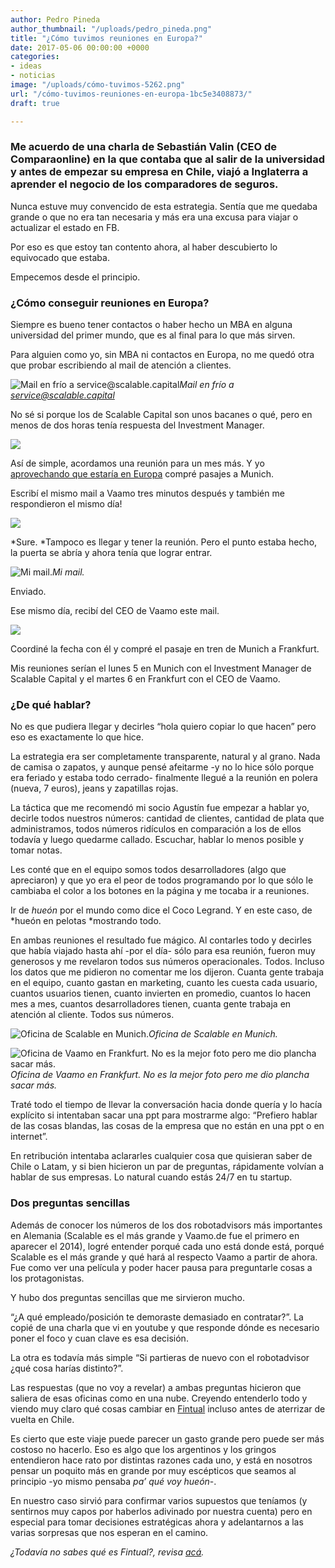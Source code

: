 ```yaml
---
author: Pedro Pineda
author_thumbnail: "/uploads/pedro_pineda.png"
title: "¿Cómo tuvimos reuniones en Europa?"
date: 2017-05-06 00:00:00 +0000
categories:
- ideas
- noticias
image: "/uploads/cómo-tuvimos-5262.png"
url: "/cómo-tuvimos-reuniones-en-europa-1bc5e3408873/"
draft: true

---
```

### Me acuerdo de una charla de Sebastián Valin (CEO de Comparaonline) en la que contaba que al salir de la universidad y antes de empezar su empresa en Chile, viajó a Inglaterra a aprender el negocio de los comparadores de seguros.

Nunca estuve muy convencido de esta estrategia. Sentía que me quedaba grande o que no era tan necesaria y más era una excusa para viajar o actualizar el estado en FB.

Por eso es que estoy tan contento ahora, al haber descubierto lo equivocado que estaba.

Empecemos desde el principio.

### ¿Cómo conseguir reuniones en Europa?

Siempre es bueno tener contactos o haber hecho un MBA en alguna universidad del primer mundo, que es al final para lo que más sirven.

Para alguien como yo, sin MBA ni contactos en Europa, no me quedó otra que probar escribiendo al mail de atención a clientes.

![Mail en frío a service@scalable.capital](/uploads/cómo-tuvimos-4768.png)*Mail en frío a service@scalable.capital*

No sé si porque los de Scalable Capital son unos bacanes o qué, pero en menos de dos horas tenía respuesta del Investment Manager.

![](/uploads/cómo-tuvimos-5819.png)

Así de simple, acordamos una reunión para un mes más. Y yo [aprovechando que estaría en Europa](https://blog.fintual.cl/por-qu%C3%A9-salgo-en-una-pantalla-gigante-3f32ee7894d1) compré pasajes a Munich.

Escribí el mismo mail a Vaamo tres minutos después y también me respondieron el mismo día!

![](/uploads/cómo-tuvimos-2249.png)

*Sure. *Tampoco es llegar y tener la reunión. Pero el punto estaba hecho, la puerta se abría y ahora tenía que lograr entrar.

![Mi mail.](/uploads/cómo-tuvimos-7886.png)*Mi mail.*

Enviado.

Ese mismo día, recibí del CEO de Vaamo este mail.

![](/uploads/cómo-tuvimos-6504.png)

Coordiné la fecha con él y compré el pasaje en tren de Munich a Frankfurt.

Mis reuniones serían el lunes 5 en Munich con el Investment Manager de Scalable Capital y el martes 6 en Frankfurt con el CEO de Vaamo.

### ¿De qué hablar?

No es que pudiera llegar y decirles “hola quiero copiar lo que hacen” pero eso es exactamente lo que hice.

La estrategia era ser completamente transparente, natural y al grano. Nada de camisa o zapatos, y aunque pensé afeitarme -y no lo hice sólo porque era feriado y estaba todo cerrado- finalmente llegué a la reunión en polera (nueva, 7 euros), jeans y zapatillas rojas.

La táctica que me recomendó mi socio Agustín fue empezar a hablar yo, decirle todos nuestros números: cantidad de clientes, cantidad de plata que administramos, todos números ridículos en comparación a los de ellos todavía y luego quedarme callado. Escuchar, hablar lo menos posible y tomar notas.

Les conté que en el equipo somos todos desarrolladores (algo que apreciaron) y que yo era el peor de todos programando por lo que sólo le cambiaba el color a los botones en la página y me tocaba ir a reuniones.

Ir de *hueón* por el mundo como dice el Coco Legrand. Y en este caso, de *hueón en pelotas *mostrando todo.

En ambas reuniones el resultado fue mágico. Al contarles todo y decirles que había viajado hasta ahí -por el día- sólo para esa reunión, fueron muy generosos y me revelaron todos sus números operacionales. Todos. Incluso los datos que me pidieron no comentar me los dijeron. Cuanta gente trabaja en el equipo, cuanto gastan en marketing, cuanto les cuesta cada usuario, cuantos usuarios tienen, cuanto invierten en promedio, cuantos lo hacen mes a mes, cuantos desarrolladores tienen, cuanta gente trabaja en atención al cliente. Todos sus números.

![Oficina de Scalable en Munich.](/uploads/cómo-tuvimos-8241.jpeg)*Oficina de Scalable en Munich.*

![Oficina de Vaamo en Frankfurt. No es la mejor foto pero me dio plancha sacar más.](/uploads/cómo-tuvimos-5262.png)*Oficina de Vaamo en Frankfurt. No es la mejor foto pero me dio plancha sacar más.*

Traté todo el tiempo de llevar la conversación hacia donde quería y lo hacía explícito si intentaban sacar una ppt para mostrarme algo: “Prefiero hablar de las cosas blandas, las cosas de la empresa que no están en una ppt o en internet”.

En retribución intentaba aclararles cualquier cosa que quisieran saber de Chile o Latam, y si bien hicieron un par de preguntas, rápidamente volvían a hablar de sus empresas. Lo natural cuando estás 24/7 en tu startup.

### **Dos preguntas sencillas**

Además de conocer los números de los dos robotadvisors más importantes en Alemania (Scalable es el más grande y Vaamo.de fue el primero en aparecer el 2014), logré entender porqué cada uno está donde está, porqué Scalable es el más grande y qué hará al respecto Vaamo a partir de ahora. Fue como ver una película y poder hacer pausa para preguntarle cosas a los protagonistas.

Y hubo dos preguntas sencillas que me sirvieron mucho.

“¿A qué empleado/posición te demoraste demasiado en contratar?”. La copié de una charla que vi en youtube y que responde dónde es necesario poner el foco y cuan clave es esa decisión.

La otra es todavía más simple “Si partieras de nuevo con el robotadvisor ¿qué cosa harías distinto?”.

Las respuestas (que no voy a revelar) a ambas preguntas hicieron que saliera de esas oficinas como en una nube. Creyendo entenderlo todo y viendo muy claro qué cosas cambiar en [Fintual](http://www.fintual.com) incluso antes de aterrizar de vuelta en Chile.

Es cierto que este viaje puede parecer un gasto grande pero puede ser más costoso no hacerlo. Eso es algo que los argentinos y los gringos entendieron hace rato por distintas razones cada uno, y está en nosotros pensar un poquito más en grande por muy escépticos que seamos al principio -yo mismo pensaba *pa’ qué voy hueón*-.

En nuestro caso sirvió para confirmar varios supuestos que teníamos (y sentirnos muy capos por haberlos adivinado por nuestra cuenta) pero en especial para tomar decisiones estratégicas ahora y adelantarnos a las varias sorpresas que nos esperan en el camino.

*¿Todavía no sabes qué es Fintual?, revisa [acá](http://fintual.cl).*